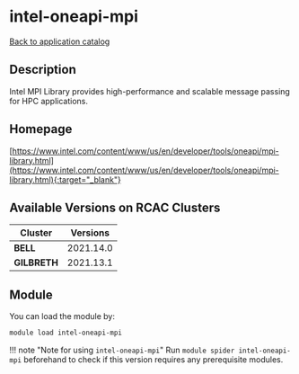 # intel-oneapi-mpi

[Back to application catalog](../app_catalog.md)

## Description

Intel MPI Library provides high-performance and scalable message passing for HPC applications.

## Homepage

[https://www.intel.com/content/www/us/en/developer/tools/oneapi/mpi-library.html](https://www.intel.com/content/www/us/en/developer/tools/oneapi/mpi-library.html){:target="_blank"}

## Available Versions on RCAC Clusters

|Cluster|Versions|
|---|---|
**BELL**|2021.14.0
**GILBRETH**|2021.13.1

## Module

You can load the module by:

```bash
module load intel-oneapi-mpi
```

!!! note "Note for using `intel-oneapi-mpi`"
    Run `module spider intel-oneapi-mpi` beforehand to check if this version requires any prerequisite modules.
